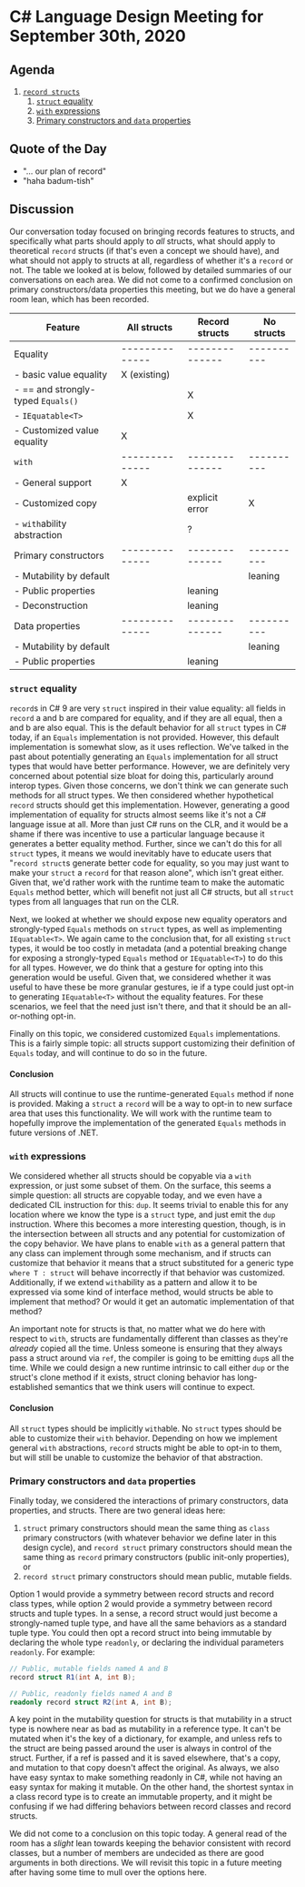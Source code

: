 # C# Language Design Meeting for September 30th, 2020

## Agenda

1. [`record structs`](#record-structs)
    1. [`struct` equality](#struct-equality)
    2. [`with` expressions](#with-expressions)
    3. [Primary constructors and `data` properties](#primary-constructors-and-data-properties)

## Quote of the Day

- "... our plan of record"
- "haha badum-tish"

## Discussion

Our conversation today focused on bringing records features to structs, and specifically what parts should apply
to _all_ structs, what should apply to theoretical `record` structs (if that's even a concept we should have), and
what should not apply to structs at all, regardless of whether it's a `record` or not. The table we looked at is
below, followed by detailed summaries of our conversations on each area. We did not come to a confirmed conclusion
on primary constructors/data properties this meeting, but we do have a general room lean, which has been recorded.

|Feature                           |All structs   |Record structs|No structs|
|----------------------------------|--------------|--------------|----------|
|Equality                          |--------------|--------------|----------|
|- basic value equality            | X (existing) |              |          |
|- == and strongly-typed `Equals()`|              |      X       |          |
|- `IEquatable<T>`                 |              |      X       |          |
|- Customized value equality       |      X       |              |          |
|`with`                            |--------------|--------------|----------|
|- General support                 |      X       |              |          |
|- Customized copy                 |              |explicit error|    X     |
|- `with`ability abstraction       |              |      ?       |          |
|Primary constructors              |--------------|--------------|----------|
|- Mutability by default           |              |              | leaning  |
|- Public properties               |              |   leaning    |          |
|- Deconstruction                  |              |   leaning    |          |
|Data properties                   |--------------|--------------|----------|
|- Mutability by default           |              |              | leaning  |
|- Public properties               |              |   leaning    |          |

### `struct` equality

`record`s in C# 9 are very `struct` inspired in their value equality: all fields in `record` a and b are compared
for equality, and if they are all equal, then a and b are also equal. This is the default behavior for all `struct`
types in C# today, if an `Equals` implementation is not provided. However, this default implementation is somewhat
slow, as it uses reflection. We've talked in the past about potentially generating an `Equals` implementation for
all struct types that would have better performance. However, we are definitely very concerned about potential size
bloat for doing this, particularly around interop types. Given those concerns, we don't think we can generate such
methods for all struct types. We then considered whether hypothetical `record` structs should get this implementation.
However, generating a good implementation of equality for structs almost seems like it's not a C# language issue at
all. More than just C# runs on the CLR, and it would be a shame if there was incentive to use a particular language
because it generates a better equality method. Further, since we can't do this for all `struct` types, it means we
would inevitably have to educate users that "`record struct`s generate better code for equality, so you may just
want to make your `struct` a `record` for that reason alone", which isn't great either. Given that, we'd rather work
with the runtime team to make the automatic `Equals` method better, which will benefit not just all C# structs,
but all `struct` types from all languages that run on the CLR.

Next, we looked at whether we should expose new equality operators and strongly-typed `Equals` methods on `struct`
types, as well as implementing `IEquatable<T>`. We again came to the conclusion that, for all existing `struct`
types, it would be too costly in metadata (and a potential breaking change for exposing a strongly-typed `Equals`
method or `IEquatable<T>`) to do this for all types. However, we do think that a gesture for opting into this
generation would be useful. Given that, we considered whether it was useful to have these be more granular gestures,
ie if a type could just opt-in to generating `IEquatable<T>` without the equality features. For these scenarios, we
feel that the need just isn't there, and that it should be an all-or-nothing opt-in.

Finally on this topic, we considered customized `Equals` implementations. This is a fairly simple topic: all structs
support customizing their definition of `Equals` today, and will continue to do so in the future.

#### Conclusion

All structs will continue to use the runtime-generated `Equals` method if none is provided. Making a `struct` a
`record` will be a way to opt-in to new surface area that uses this functionality. We will work with the runtime
team to hopefully improve the implementation of the generated `Equals` methods in future versions of .NET.

### `with` expressions

We considered whether all structs should be copyable via a `with` expression, or just some subset of them. On the
surface, this seems a simple question: all structs are copyable today, and we even have a dedicated CIL instruction
for this: `dup`. It seems trivial to enable this for any location where we know the type is a `struct` type, and
just emit the `dup` instruction. Where this becomes a more interesting question, though, is in the intersection
between all structs and any potential for customization of the copy behavior. We have plans to enable `with`
as a general pattern that any class can implement through some mechanism, and if structs can customize that behavior
it means that a struct substituted for a generic type `where T : struct` will behave incorrectly if that behavior
was customized. Additionally, if we extend `with`ability as a pattern and allow it to be expressed via some kind of
interface method, would structs be able to implement that method? Or would it get an automatic implementation of
that method?

An important note for structs is that, no matter what we do here with respect to `with`, structs are fundamentally
different than classes as they're _already_ copied all the time. Unless someone is ensuring that they always pass
a struct around via `ref`, the compiler is going to be emitting `dup`s all the time. While we could design a new
runtime intrinsic to call either `dup` or the struct's clone method if it exists, struct cloning behavior has long-
established semantics that we think users will continue to expect.

#### Conclusion

All `struct` types should be implicitly `with`able. No `struct` types should be able to customize their `with`
behavior. Depending on how we implement general `with` abstractions, `record` structs might be able to opt-in to them,
but will still be unable to customize the behavior of that abstraction.

### Primary constructors and `data` properties

Finally today, we considered the interactions of primary constructors, data properties, and structs. There are two
general ideas here:

1. `struct` primary constructors should mean the same thing as `class` primary constructors (with whatever behavior
we define later in this design cycle), and `record struct` primary constructors should mean the same thing as
`record` primary constructors (public init-only properties), or
2. `record struct` primary constructors should mean public, mutable fields.

Option 1 would provide a symmetry between record structs and record class types, while option 2 would provide a
symmetry between record structs and tuple types. In a sense, a record struct would just become a strongly-named tuple
type, and have all the same behaviors as a standard tuple type. You could then opt a record struct into being
immutable by declaring the whole type `readonly`, or declaring the individual parameters `readonly`. For example:

```cs
// Public, mutable fields named A and B
record struct R1(int A, int B);

// Public, readonly fields named A and B
readonly record struct R2(int A, int B);
```

A key point in the mutability question for structs is that mutability in a struct type is nowhere near as bad as
mutability in a reference type. It can't be mutated when it's the key of a dictionary, for example, and unless
refs to the struct are being passed around the user is always in control of the struct. Further, if a ref is passed
and it is saved elsewhere, that's a copy, and mutation to that copy doesn't affect the original. As always, we also
have easy syntax to make something readonly in C#, while not having an easy syntax for making it mutable. On the other
hand, the shortest syntax in a class record type is to create an immutable property, and it might be confusing if
we had differing behaviors between record classes and record structs.

We did not come to a conclusion on this topic today. A general read of the room has a _slight_ lean towards keeping
the behavior consistent with record classes, but a number of members are undecided as there are good arguments in
both directions. We will revisit this topic in a future meeting after having some time to mull over the options here.
